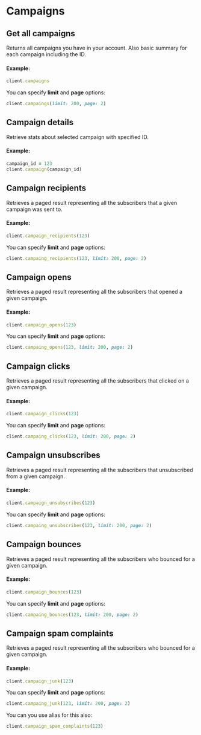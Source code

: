 # Campaigns

## Get all campaigns

Returns all campaigns you have in your account.
Also basic summary for each campaign including the ID.

#### Example:

```ruby
client.campaigns
```

You can specify **limit** and **page** options:

```ruby
client.campaings(limit: 200, page: 2)
```

## Campaign details

Retrieve stats about selected campaign with specified ID.

#### Example:

```ruby
campaign_id = 123
client.campaign(campaign_id)
```

## Campaign recipients

Retrieves a paged result representing all the subscribers that a given campaign was sent to.

#### Example:

```ruby
client.campaign_recipients(123)
```

You can specify **limit** and **page** options:

```ruby
client.campaing_recipients(123, limit: 200, page: 2)
```


## Campaign opens

Retrieves a paged result representing all the subscribers that opened a given campaign.

#### Example:

```ruby
client.campaign_opens(123)
```

You can specify **limit** and **page** options:

```ruby
client.campaing_opens(123, limit: 200, page: 2)
```


## Campaign clicks

Retrieves a paged result representing all the subscribers that clicked on a given campaign.

#### Example:

```ruby
client.campaign_clicks(123)
```

You can specify **limit** and **page** options:

```ruby
client.campaing_clicks(123, limit: 200, page: 2)
```


## Campaign unsubscribes

Retrieves a paged result representing all the subscribers that unsubscribed from a given campaign.

#### Example:

```ruby
client.campaign_unsubscribes(123)
```

You can specify **limit** and **page** options:

```ruby
client.campaing_unsubscribes(123, limit: 200, page: 2)
```


## Campaign bounces

Retrieves a paged result representing all the subscribers who bounced for a given campaign.

#### Example:

```ruby
client.campaign_bounces(123)
```

You can specify **limit** and **page** options:

```ruby
client.campaing_bounces(123, limit: 200, page: 2)
```


## Campaign spam complaints

Retrieves a paged result representing all the subscribers who bounced for a given campaign.

#### Example:

```ruby
client.campaign_junk(123)
```

You can specify **limit** and **page** options:

```ruby
client.campaing_junk(123, limit: 200, page: 2)
```

You can you use alias for this also:
```ruby
client.campaign_spam_complaints(123)
```
